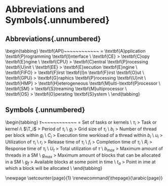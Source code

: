 # Abbreviations and Symbols{.unnumbered}

## Abbreviations{.unnumbered}
\begin{tabbing}
\textbf{API}~~~~~~~~~~~~ \= \textbf{A}pplication \textbf{P}rogramming \textbf{I}nterface \\
\textbf{CE} \> \textbf{C}opy \textbf{E}ngine \\
\textbf{CPU} \> \textbf{C}entral \textbf{P}rocessing \textbf{U}nit \\
\textbf{EE} \> \textbf{E}xecution \textbf{E}ngine \\
\textbf{FIFO} \> \textbf{F}irst \textbf{I}n \textbf{F}irst \textbf{O}ut \\
\textbf{GPU} \> \textbf{G}raphics \textbf{P}rocessing \textbf{U}nit \\  
\textbf{HMP} \> \textbf{H}eterogeneous \textbf{M}ulti-\textbf{P}rocessor \\  
\textbf{SM} \> \textbf{S}treaming \textbf{M}ultiprocessor \\  
\textbf{OS} \> \textbf{O}perating \textbf{S}ystem \\
\end{tabbing}

## Symbols {.unnumbered}
\begin{tabbing}
$\tau$~~~~~~~~~~~~ \= Set of tasks or kernels \\
$\tau_i$ \> Task or kernel $i$\\
$\T_i$ \> Period of $\tau_i$ \\
$g_i$ \> Grid size of $\tau_i$ \\
$b_i$ \> Number of thread per block within $g_i$ \\
$C_i$ \> Execution time workload of a thread within $b_i$ \\
$u_i$ \> Utilization of $\tau_i$ \\
$r_i$ \> Release time of $\tau_i$ \\
$f_i$ \> Completion time of $\tau_i$ \\
$R_i$ \> Response time of $\tau_i$ \\
$U_t$ \> Total utilization of $\tau$ \\
$b_{max}$ \> Maximum amount of threads in a SM \\
$g_{max}$ \> Maximum amount of blocks that can be allocated in a SM \\
$g_f$ \> Available blocks at some point in time \\
$t_a$ \> Point in ime at which a block will be allocated \\
\end{tabbing}

\newpage
\setcounter{page}{1}
\renewcommand{\thepage}{\arabic{page}}
